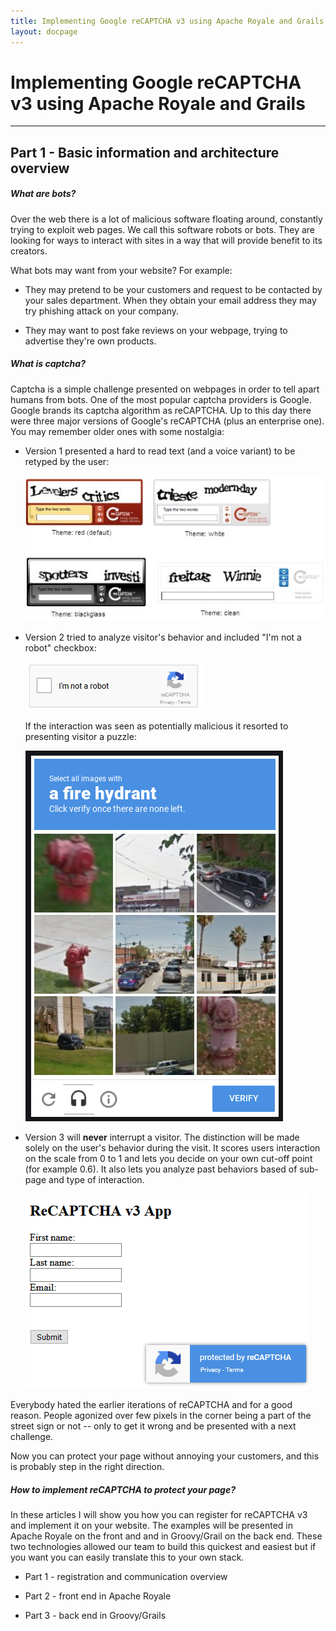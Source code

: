 ```yaml
---
title: Implementing Google reCAPTCHA v3 using Apache Royale and Grails
layout: docpage
---
```

# Implementing Google reCAPTCHA v3 using Apache Royale and Grails

---

## Part 1 - Basic information and architecture overview

##### What are bots?

Over the web there is a lot of malicious software floating around, constantly trying to exploit web pages. We call this software robots or bots. They are looking for ways to interact with sites in a way that will provide benefit to its creators.

What bots may want from your website? For example:

- They may pretend to be your customers and request to be contacted by your sales department. When they obtain your email address they may try phishing attack on your company.

- They may want to post fake reviews on your webpage, trying to advertise they're own products.

##### What is captcha?

Captcha is a simple challenge presented on webpages in order to tell apart humans from bots. One of the most popular captcha providers is Google. Google brands its captcha algorithm as reCAPTCHA. Up to this day there were three major versions of Google's reCAPTCHA (plus an enterprise one). You may remember older ones with some nostalgia:

- Version 1 presented a hard to read text (and a voice variant) to be retyped by the user:
  
  ![](img/recaptcha-v1.png)

- Version 2 tried to analyze visitor's behavior and included "I'm not a robot" checkbox:

  ![](img/recaptcha-v2-checkbox.png)

  If the interaction was seen as potentially malicious it resorted to presenting visitor a puzzle:

  ![](img/recaptcha-v2-puzzle.png)

- Version 3 will **never** interrupt a visitor. The distinction will be made solely on the user's behavior during the visit. It scores users interaction on the scale from 0 to 1 and lets you decide on your own cut-off point (for example 0.6). It also lets you analyze past behaviors based of sub-page and type of interaction.
  
  ![](img/recaptcha-v3-royale.png)

Everybody hated the earlier iterations of reCAPTCHA and for a good reason. People agonized over few pixels in the corner being a part of the street sign or not -- only to get it wrong and be presented with a next challenge.

Now you can protect your page without annoying your customers, and this is probably step in the right direction.

##### How to implement reCAPTCHA to protect your page?

In these articles I will show you how you can register for reCAPTCHA v3 and implement it on your website. The examples will be presented in Apache Royale on the front and and in Groovy/Grail on the back end. These two technologies allowed our team to build this quickest and easiest but if you want you can easily translate this to your own stack.

- Part 1 - registration and communication overview

- Part 2 - front end in Apache Royale

- Part 3 - back end in Groovy/Grails
